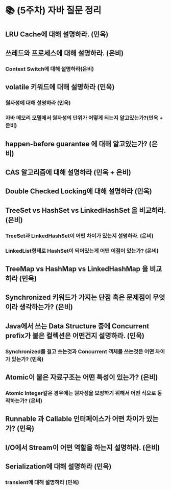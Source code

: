 # 📚 (5주차) 자바 질문 정리

## LRU Cache에 대해 설명하라. (민욱)

## 쓰레드와 프로세스에 대해 설명하라. (은비)

### Context Switch에 대해 설명하라(은비)

## volatile 키워드에 대해 설명하라 (민욱)

### 원자성에 대해 설명하라 (민욱)

### 자바 메모리 모델에서 원자성의 단위가 어떻게 되는지 알고있는가?(민욱 + 은비)

## happen-before guarantee 에 대해 알고있는가? (은비)

## CAS 알고리즘에 대해 설명하라 (민욱 + 은비)

## Double Checked Locking에 대해 설명하라 (민욱)

## TreeSet vs HashSet vs LinkedHashSet 을 비교하라. (은비)

### TreeSet과 LinkedHashSet이 어떤 차이가 있는지 설명하라. (은비)

### LinkedList형태로 HashSet이 되어있는게 어떤 이점이 있는가? (은비)

## TreeMap vs HashMap vs LinkedHashMap 을 비교하라 (민욱)

## Synchronized 키워드가 가지는 단점 혹은 문제점이 무엇이라 생각하는가? (은비)

## Java에서 쓰는 Data Structure 중에 Concurrent prefix가 붙은 컬렉션은 어떤건지 설명하라. (민욱)

### Synchronized를 걸고 쓰는것과 Concurrent 객체를 쓰는것은 어떤 차이가 있는가? (민욱)

## Atomic이 붙은 자료구조는 어떤 특성이 있는가? (은비)

### Atomic Integer같은 경우에는 원자성을 보장하기 위해서 어떤 식으로 동작하는가? (은비)

## Runnable 과 Callable 인터페이스가 어떤 차이가 있는가? (민욱)

## I/O에서 Stream이 어떤 역할을 하는지 설명하라. (은비)

## Serialization에 대해 설명하라 (민욱)

### transient에 대해 설명하라 (민욱)

